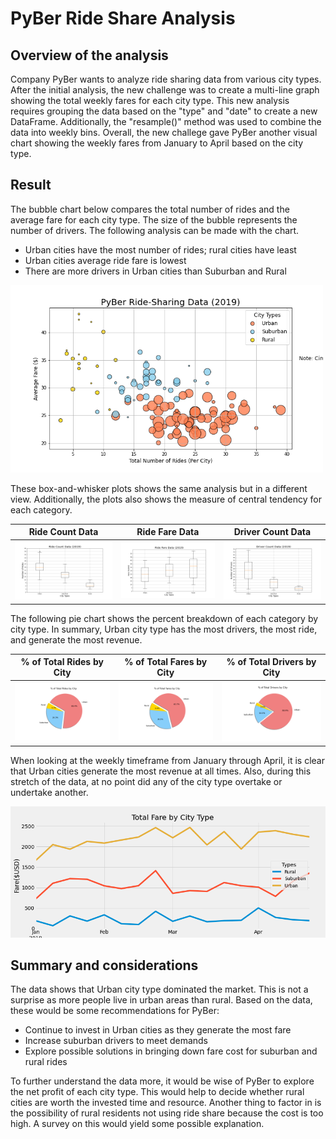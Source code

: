 # PyBer Ride Share Analysis
## Overview of the analysis
Company PyBer wants to analyze ride sharing data from various city types. After the initial analysis, the new challenge was to create a multi-line graph showing the total weekly fares for each city type. This new analysis requires grouping the data based on the "type" and "date" to create a new DataFrame. Additionally, the "resample()" method was used to combine the data into weekly bins. Overall, the new challege gave PyBer another visual chart showing the weekly fares from January to April based on the city type. 

## Result
The bubble chart below compares the total number of rides and the average fare for each city type. The size of the bubble represents the number of drivers. The following analysis can be made with the chart.
  - Urban cities have the most number of rides; rural cities have least
  - Urban cities average ride fare is lowest
  - There are more drivers in Urban cities than Suburban and Rural

<img src = "analysis/Fig1.png" width = 500>

These box-and-whisker plots shows the same analysis but in a different view. Additionally, the plots also shows the measure of central tendency for each category.

| Ride Count Data | Ride Fare Data | Driver Count Data|
| :---:  | :---: | :---:| 
| <img src = "analysis/Fig2.png" width = 350> | <img src = "analysis/Fig3.png" width = 350> | <img src = "analysis/Fig4.png" width = 350> |


The following pie chart shows the percent breakdown of each category by city type. In summary, Urban city type has the most drivers, the most ride, and generate the most revenue.

| % of Total Rides by City | % of Total Fares by City | % of Total Drivers by City|
| :---:  | :---: | :---:| 
| <img src = "analysis/Fig6.png" width = 350> | <img src = "analysis/Fig5.png" width = 350> | <img src = "analysis/Fig7.png" width = 350> |

When looking at the weekly timeframe from January through April, it is clear that Urban cities generate the most revenue at all times. Also, during this stretch of the data, at no point did any of the city type overtake or undertake another. 

<img src = "analysis/PyBer_fare_summary.png" >


## Summary and considerations
The data shows that Urban city type dominated the market. This is not a surprise as more people live in urban areas than rural. Based on the data, these would be some recommendations for PyBer:
   - Continue to invest in Urban cities as they generate the most fare
   - Increase suburban drivers to meet demands
   - Explore possible solutions in bringing down fare cost for suburban and rural rides

To further understand the data more, it would be wise of PyBer to explore the net profit of each city type. This would help to decide whether rural cities are worth the invested time and resource. Another thing to factor in is the possibility of rural residents not using ride share because the cost is too high. A survey on this would yield some possible explanation. 
